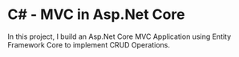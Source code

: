 # C# - MVC in Asp.Net Core
In this project, I build an Asp.Net Core MVC Application using Entity Framework Core to implement CRUD Operations. 
